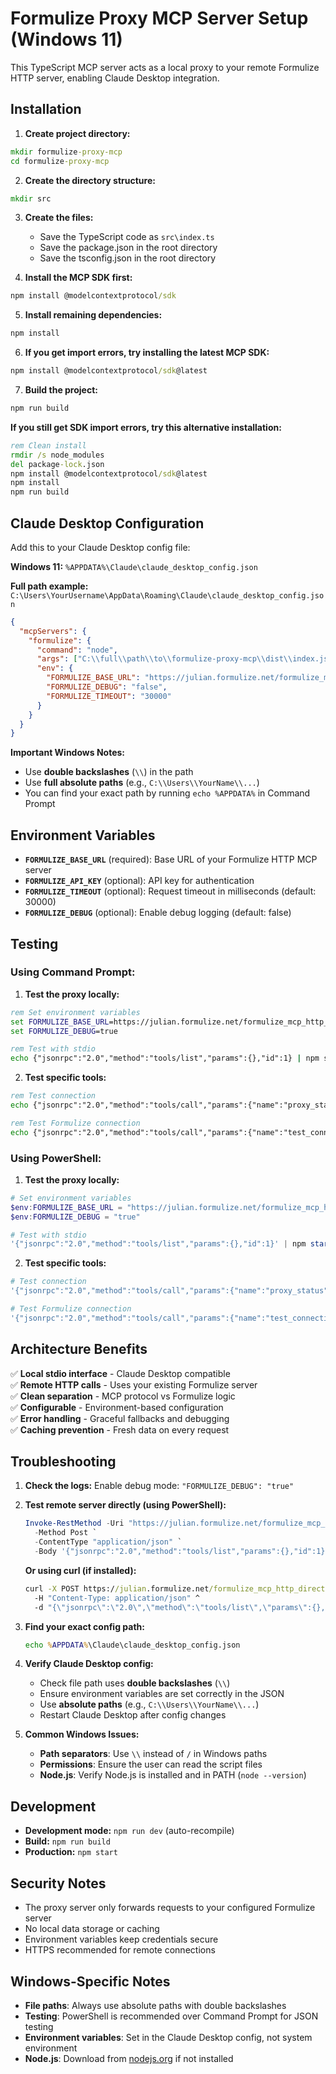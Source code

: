 # Formulize Proxy MCP Server Setup (Windows 11)

This TypeScript MCP server acts as a local proxy to your remote Formulize HTTP server, enabling Claude Desktop integration.

## Installation

1. **Create project directory:**
```cmd
mkdir formulize-proxy-mcp
cd formulize-proxy-mcp
```

2. **Create the directory structure:**
```cmd
mkdir src
```

3. **Create the files:**
   - Save the TypeScript code as `src\index.ts`
   - Save the package.json in the root directory
   - Save the tsconfig.json in the root directory

4. **Install the MCP SDK first:**
```cmd
npm install @modelcontextprotocol/sdk
```

5. **Install remaining dependencies:**
```cmd
npm install
```

6. **If you get import errors, try installing the latest MCP SDK:**
```cmd
npm install @modelcontextprotocol/sdk@latest
```

7. **Build the project:**
```cmd
npm run build
```

**If you still get SDK import errors, try this alternative installation:**
```cmd
rem Clean install
rmdir /s node_modules
del package-lock.json
npm install @modelcontextprotocol/sdk@latest
npm install
npm run build
```

## Claude Desktop Configuration

Add this to your Claude Desktop config file:

**Windows 11:** `%APPDATA%\Claude\claude_desktop_config.json`

**Full path example:** `C:\Users\YourUsername\AppData\Roaming\Claude\claude_desktop_config.json`

```json
{
  "mcpServers": {
    "formulize": {
      "command": "node",
      "args": ["C:\\full\\path\\to\\formulize-proxy-mcp\\dist\\index.js"],
      "env": {
        "FORMULIZE_BASE_URL": "https://julian.formulize.net/formulize_mcp_http_direct.php",
        "FORMULIZE_DEBUG": "false",
        "FORMULIZE_TIMEOUT": "30000"
      }
    }
  }
}
```

**Important Windows Notes:**
- Use **double backslashes** (`\\`) in the path
- Use **full absolute paths** (e.g., `C:\\Users\\YourName\\...`)
- You can find your exact path by running `echo %APPDATA%` in Command Prompt

## Environment Variables

- **`FORMULIZE_BASE_URL`** (required): Base URL of your Formulize HTTP MCP server
- **`FORMULIZE_API_KEY`** (optional): API key for authentication
- **`FORMULIZE_TIMEOUT`** (optional): Request timeout in milliseconds (default: 30000)
- **`FORMULIZE_DEBUG`** (optional): Enable debug logging (default: false)

## Testing

### Using Command Prompt:

1. **Test the proxy locally:**
```cmd
rem Set environment variables
set FORMULIZE_BASE_URL=https://julian.formulize.net/formulize_mcp_http_direct.php
set FORMULIZE_DEBUG=true

rem Test with stdio
echo {"jsonrpc":"2.0","method":"tools/list","params":{},"id":1} | npm start
```

2. **Test specific tools:**
```cmd
rem Test connection
echo {"jsonrpc":"2.0","method":"tools/call","params":{"name":"proxy_status","arguments":{}},"id":2} | npm start

rem Test Formulize connection
echo {"jsonrpc":"2.0","method":"tools/call","params":{"name":"test_connection","arguments":{}},"id":3} | npm start
```

### Using PowerShell:

1. **Test the proxy locally:**
```powershell
# Set environment variables
$env:FORMULIZE_BASE_URL = "https://julian.formulize.net/formulize_mcp_http_direct.php"
$env:FORMULIZE_DEBUG = "true"

# Test with stdio
'{"jsonrpc":"2.0","method":"tools/list","params":{},"id":1}' | npm start
```

2. **Test specific tools:**
```powershell
# Test connection
'{"jsonrpc":"2.0","method":"tools/call","params":{"name":"proxy_status","arguments":{}},"id":2}' | npm start

# Test Formulize connection
'{"jsonrpc":"2.0","method":"tools/call","params":{"name":"test_connection","arguments":{}},"id":3}' | npm start
```

## Architecture Benefits

✅ **Local stdio interface** - Claude Desktop compatible  
✅ **Remote HTTP calls** - Uses your existing Formulize server  
✅ **Clean separation** - MCP protocol vs Formulize logic  
✅ **Configurable** - Environment-based configuration  
✅ **Error handling** - Graceful fallbacks and debugging  
✅ **Caching prevention** - Fresh data on every request  

## Troubleshooting

1. **Check the logs:**
   Enable debug mode: `"FORMULIZE_DEBUG": "true"`

2. **Test remote server directly (using PowerShell):**
   ```powershell
   Invoke-RestMethod -Uri "https://julian.formulize.net/formulize_mcp_http_direct.php/mcp" `
     -Method Post `
     -ContentType "application/json" `
     -Body '{"jsonrpc":"2.0","method":"tools/list","params":{},"id":1}'
   ```

   **Or using curl (if installed):**
   ```cmd
   curl -X POST https://julian.formulize.net/formulize_mcp_http_direct.php/mcp ^
     -H "Content-Type: application/json" ^
     -d "{\"jsonrpc\":\"2.0\",\"method\":\"tools/list\",\"params\":{},\"id\":1}"
   ```

3. **Find your exact config path:**
   ```cmd
   echo %APPDATA%\Claude\claude_desktop_config.json
   ```

4. **Verify Claude Desktop config:**
   - Check file path uses **double backslashes** (`\\`)
   - Ensure environment variables are set correctly in the JSON
   - Use **absolute paths** (e.g., `C:\\Users\\YourName\\...`)
   - Restart Claude Desktop after config changes

5. **Common Windows Issues:**
   - **Path separators**: Use `\\` instead of `/` in Windows paths
   - **Permissions**: Ensure the user can read the script files
   - **Node.js**: Verify Node.js is installed and in PATH (`node --version`)

## Development

- **Development mode:** `npm run dev` (auto-recompile)
- **Build:** `npm run build`
- **Production:** `npm start`

## Security Notes

- The proxy server only forwards requests to your configured Formulize server
- No local data storage or caching
- Environment variables keep credentials secure
- HTTPS recommended for remote connections

## Windows-Specific Notes

- **File paths**: Always use absolute paths with double backslashes
- **Testing**: PowerShell is recommended over Command Prompt for JSON testing
- **Environment variables**: Set in the Claude Desktop config, not system environment
- **Node.js**: Download from [nodejs.org](https://nodejs.org) if not installed